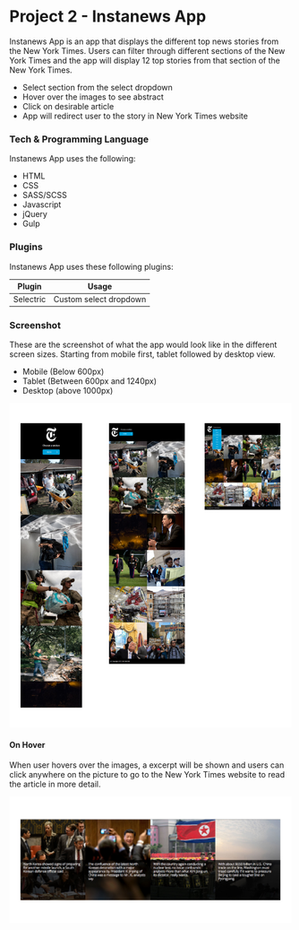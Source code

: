 # Project 2 - Instanews App
Instanews App is an app that displays the different top news stories from the New York Times. Users can filter through different sections of the New York Times and the app will display 12 top stories from that section of the New York Times. 

  - Select section from the select dropdown
  - Hover over the images to see abstract
  - Click on desirable article
  - App will redirect user to the story in New York Times website

### Tech & Programming Language
Instanews App uses the following:

* HTML
* CSS
* SASS/SCSS
* Javascript
* jQuery
* Gulp

### Plugins
Instanews App uses these following plugins:

| Plugin | Usage |
| ------ | ------ |
| Selectric | Custom select dropdown |

### Screenshot
These are the screenshot of what the app would look like in the different screen sizes. Starting from mobile first, tablet followed by desktop view.
  - Mobile (Below 600px)
  - Tablet (Between 600px and 1240px)
  - Desktop (above 1000px)

  ![Aloha desktop](./img/readme-screenshot/readme-screenshot-1.jpg)

  #### On Hover
  When user hovers over the images, a excerpt will be shown and users can click anywhere on the picture to go to the New York Times website to read the article in more detail.

  ![Aloha desktop](./img/readme-screenshot/readme-screenshot-2.jpg)